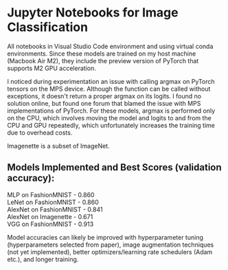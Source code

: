 # Jupyter Notebooks for Image Classification
All notebooks in Visual Studio Code environment and using virtual conda environments. Since these models are trained on my host machine (Macbook Air M2), they include the preview version of PyTorch that supports M2 GPU acceleration.  
  
I noticed during experimentation an issue with calling argmax on PyTorch tensors on the MPS device. Although the function can be called without exceptions, it doesn't return a proper argmax on its logits. I found no solution online, but found one forum that blamed the issue with MPS implementations of PyTorch. For these models, argmax is performed only on the CPU, which involves moving the model and logits to and from the CPU and GPU repeatedly, which unfortunately increases the training time due to overhead costs.  
  
Imagenette is a subset of ImageNet.   
  
## Models Implemented and Best Scores (validation accuracy):  
MLP on FashionMNIST - 0.860  
LeNet on FashionMNIST - 0.860  
AlexNet on FashionMNIST - 0.841  
AlexNet on Imagenette - 0.671  
VGG on FashionMNIST - 0.913  
  
Model accuracies can likely be improved with hyperparameter tuning (hyperparameters selected from paper), image augmentation techniques (not yet implemented), better optimizers/learning rate schedulers (Adam etc.), and longer training.